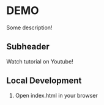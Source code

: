 # DEMO

Some description!

## Subheader

Watch tutorial on Youtube!

## Local Development

1. Open index.html in your browser